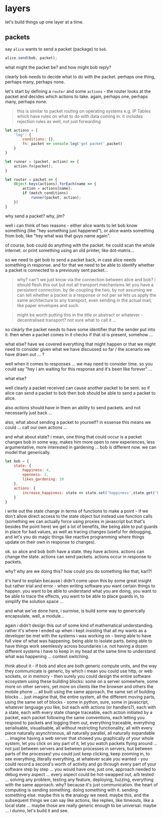 
# layers

let's build things up one layer at a time.

## packets

say `alice` wants to send a packet (package)
to `bob`.

```js
alice.send(bob, packet);
```

what might the packet be?
and how might bob reply?

clearly bob needs to decide
what to do with the packet.
perhaps one thing, perhaps
many, perhaps none.

let's start by defining a
`router` and some `actions` -
the router looks at the packet
and decides which actions to take.
again, perhaps one, perhaps many,
perhaps none.

> this is similar to packet routing
> on operating systems e.g. IP Tables
> which have rules on what to do with
> data coming in. it includes rejection
> rules as well, not just forwarding

```js
let actions = {
    'log': {
        conditions: {},
        fn: packet => console.log('got packet',packet)
    }
}

let runner = (packet, action) => {
    action.fn(packet);
}

let router = packet => {
    Object.keys(actions).forEach(name => {
        action = actions[name];
        if (match_conditions)
            runner(packet, action);
    })
}
```

why send a packet? why, jim?

well i can think of two reasons - either
alice wants to let bob know something
(like "hey something just happened"),
or alice wants something from bob, like
"hey what was that guys name again".

of course, bob could do anything with
the packet. he could scan the whole
internet. or print something using
an old printer, like dot-matrix...

so we need to get bob to send a packet
back, in case alice needs something in
response. and for that we need to
be able to identify whether a packet
is connected to a previously sent
packet...

> why? can't we just know via the
> connection between alice and bob?
> i should flesh this out but
> not all transport mechanisms let
> you have a persistent connection.
> by de-coupling the two, by not
> assuming we can tell whether a
> packet is a response or not per
> se lets us apply the same
> architecture to any transport,
> even sending in the actual mail,
> like paper envelopes and such.

> might be worth putting this in
> the title or abstract or whatever -
> decentralised transport? not sure
> what to call it ...

so clearly the packet needs to have
some identifier that the sender
put into it. then when a packet
comes in it checks if that id is
present, somehow ...

what else? have we covered everything
that might happen or that we might need
to consider given what we have discussed
so far / the scenario we have drawn out ... ?

well when it comes to responses ... we
may need to consider time. so you could
say "hey i am waiting for this response
and it's been like forever" ...

what else?

well clearly a packet received can cause
another packet to be sent. so if alice
can send a packet to bob then bob should
be able to send a packet to alice.

also _actions_ should have in them an
ability to send packets. and not necessarily
just back ...

also, what about sending a packet to
yourself? in essense this means we could ...
call our own actions ...

and what about state? i mean, one thing
that could occur is a packet changes bob
in some way, makes him more open to
new experiences, less argumentative,
more interested in gardening ... bob is
different now. we can model that generically.

```js
let bob = {
    state: {
        happiness: 4,
        openness: 2,
        likes_gardening: 10
    },
    actions: {
        increase_happiness: state => state.set('happiness',state.get('happiness') + 1)
    }
}
```

i write out the state change in terms of functions
to make a point - if we don't allow direct access
to the state object but instead use function calls
(something we can actually force using proxies in
javascript but that's besides the point here) we
get a lot of benefits, like being able to put guards
in place for bad values, as well as tracing changes
(useful for debugging, and let's you do magic things
like reactive programming where things update on
their own in response to changes).

ok. so alice and bob both have a state. they have
actions. actions can change the state. actions can
send packets. actions occur in response to packets.

why? why are we doing this? how could you do something
like that, karl?!

it's hard to explain because i didn't come upon this
by some great insight but rather trial and error - 
when writing software you want certain things to happen.
you want to be able to understand what you are doing,
you want to be able to trace the effects, you want
to be able to place guards in, to simplify the solution
space ...

and what we've done here, i surmise, is build some
way to generically encapsulate, well, a module...

again i didn't design this out of some kind of
mathematical understanding. rather it's where i
ended up when i kept insisting that all my wants
as a developer be met with the systems i was working
on - being able to have full view of what was
happening. being able to isolate parts. being
able to have things work seemlessly across
boundaries i.e. not having a dozen different
systems i have to keep in my head at the same
time to understand what was happening ...
context switching.

think about it - if bob and alice are both
generic compute units, and the way they
communicate is generic, by which i mean
you could use http, or web sockets, or
in memory - then surely you could design
the entire software ecosystem using these
building blocks: some on a server somewhere,
some more on other servers, yet more on
clients like the browser and others the
mobile phone ... all built using the
same approach, the same set of building
blocks ... just imagine that, the entire
system, all the different moving parts,
using the same set of blocks - some in
python, sure, some in javascript,
whatever language you like, but each
with actions (or handlers?), each with
a state, each with every state change
traceable, each action initiated by
a packet, each packet following the
same conventions, each letting you
respond to packets and logging them
out, everything traceable, everything
serialisable, visualisable, all without
restricting functionality, all with
every piece naturally asynchronous,
all naturally parallel, all naturally
expandable ... imagine having a web
server that showed you graphically
of your whole system, let you click
on any part of it, let you watch
packets flying around ... not just
between servers and between processes
in servers, but between parts of the
processes! you could just keep clicking,
keep zooming in, to see everything,
literally everything, at whatever
scale you wanted - you could record
a second's worth of activity and
go through every part of your software
step by step ... you would have one,
just one, approach needed to debug
every aspect ... every aspect could
be hot-swapped out, a/b tested ...
solving any problem, testing any
feature, deploying, fuzzing, everything
with the same approach. why? because
it's just communication. the heart
of computing is sending something.
doing something with it. sending
something else. maybe this is the analogy
we need. maybe this, and the subsequent
things we can say like actions, like
replies, like timeouts, like a local
state ... maybe those are really
generic enough to be universal.
maybe ... i dunno, let's build it
and see.